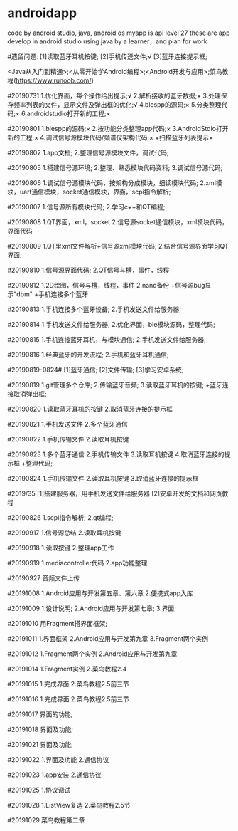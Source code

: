 # androidapp
code by android studio, java, android os
myapp is api level 27
these are app develop in android studio using java by a learner，and plan for work

#遗留问题:
[1]读取蓝牙耳机按键;
[2]手机传送文件;√
[3]蓝牙连接提示框;

<Java从入门到精通>;<从零开始学Android编程>;<Android开发与应用>;菜鸟教程(https://www.runoob.com/)

#20190731
1.优化界面，每个操作给出提示;√
2.解析接收的蓝牙数据;×
3.处理保存频率列表的文件，显示文件及弹出框的优化;√
4.blespp的源码;×
5.分类整理代码;×
6.androidstudio打开新的工程;×

#20190801
1.blespp的源码;×
2.按功能分类整理app代码;×
3.AndroidStdio打开新的工程;×
4.调试信号源模块代码/频谱仪架构代码;×
+扫描蓝牙列表提示×

#20190802
1.app文档;
2.整理信号源模块文件，调试代码;

#20190805
1.搭建信号源环境;
2.整理、熟悉模块代码资料;
3.调试信号源代码;

#20190806
1.调试信号源模块代码，按架构分成模块，细读模块代码;
2.xml模块，uart通信模块，socket通信模块，界面，scpi指令解析;

#20190807
1.信号源所有模块代码;
2.学习c++和QT编程;

#20190808
1.QT界面，xml，socket
2.信号源socket通信模块，xml模块代码，界面代码

#20190809
1.QT里xml文件解析+信号源xml模块代码;
2.结合信号源界面学习QT界面;

#20190810
1.信号源界面代码;
2.QT信号与槽，事件，线程

#20190812
1.2D绘图，信号与槽，线程，事件
2.nand备份
+信号源bug显示"dbm"
+手机连接多个蓝牙

#20190813
1.手机连接多个蓝牙设备;
2.手机发送文件给服务器;

#20190814
1.手机发送文件给服务器;
2.优化界面，ble模块源码，整理代码;

#20190815
1.手机连接蓝牙耳机，与模块通信;
2.手机发送文件给服务器;

#20190816
1.经典蓝牙的开发流程;
2.手机和蓝牙耳机通信;

#20190819-0824#
[1]蓝牙通信;
[2]文件传输;
[3]学习安卓系统;

#20190819
1.git管理多个仓库;
2.传输蓝牙音频;
3.读取蓝牙耳机的按键;
+蓝牙连接取消弹出框;

#20190820
1.读取蓝牙耳机的按键
2.取消蓝牙连接的提示框

#20190821
1.手机发送文件
2.多个蓝牙通信

#20190822
1.手机传输文件
2.读取耳机按键

#20190823
1.多个蓝牙通信
2.手机传输文件
3.读取耳机按键
4.取消蓝牙连接的提示框
+整理代码;

#20190824
1.手机传输文件
2.读取耳机按键
3.取消蓝牙连接的提示框

#2019/35
[1]搭建服务器，用手机发送文件给服务器
[2]安卓开发的文档和网页教程

#20190826
1.scpi指令解析;
2.qt编程;

#20190917
1.信号源总结
2.读取耳机按键

#20190918
1.读取按键
2.整理app工作

#20190919
1.mediacontroller代码
2.app功能整理

#20190927
音频文件上传

#20191008
1.Android应用与开发第五章、第六章
2.便携式app入库

#20191009
1.设计说明;
2.Android应用与开发第七章;
3.界面;

#20191010
用Fragment搭界面框架;

#20191011
1.界面框架
2.Android应用与开发第九章
3.Fragment两个实例

#20191012
1.Fragment两个实例
2.Android应用与开发第九章

#20191014
1.Fragment实例
2.菜鸟教程2.4

#20191015
1.完成界面
2.菜鸟教程2.5前三节

#20191016
1.完成界面
2.菜鸟教程2.5前三节

#20191017
界面的功能;

#20191018
界面及功能;

#20191021
界面及功能;

#20191022
1.界面及功能
2.通信协议

#20191023
1.app安装
2.通信协议

#20191025
1.协议调试

#20191028
1.ListView复选
2.菜鸟教程2.5节

#20191029
菜鸟教程第二章
